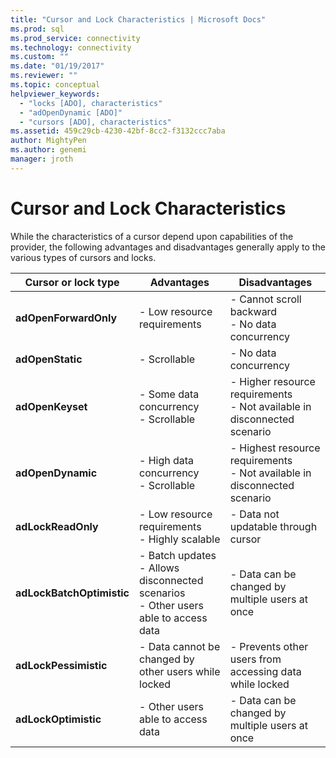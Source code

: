 ```yaml
---
title: "Cursor and Lock Characteristics | Microsoft Docs"
ms.prod: sql
ms.prod_service: connectivity
ms.technology: connectivity
ms.custom: ""
ms.date: "01/19/2017"
ms.reviewer: ""
ms.topic: conceptual
helpviewer_keywords: 
  - "locks [ADO], characteristics"
  - "adOpenDynamic [ADO]"
  - "cursors [ADO], characteristics"
ms.assetid: 459c29cb-4230-42bf-8cc2-f3132ccc7aba
author: MightyPen
ms.author: genemi
manager: jroth
---
```

# Cursor and Lock Characteristics
While the characteristics of a cursor depend upon capabilities of the provider, the following advantages and disadvantages generally apply to the various types of cursors and locks.  
  
|Cursor or lock type|Advantages|Disadvantages|  
|-------------------------|----------------|-------------------|  
|**adOpenForwardOnly**|-   Low resource requirements|-   Cannot scroll backward<br />-   No data concurrency|  
|**adOpenStatic**|-   Scrollable|-   No data concurrency|  
|**adOpenKeyset**|-   Some data concurrency<br />-   Scrollable|-   Higher resource requirements<br />-   Not available in disconnected scenario|  
|**adOpenDynamic**|-   High data concurrency<br />-   Scrollable|-   Highest resource requirements<br />-   Not available in disconnected scenario|  
|**adLockReadOnly**|-   Low resource requirements<br />-   Highly scalable|-   Data not updatable through cursor|  
|**adLockBatchOptimistic**|-   Batch updates<br />-   Allows disconnected scenarios<br />-   Other users able to access data|-   Data can be changed by multiple users at once|  
|**adLockPessimistic**|-   Data cannot be changed by other users while locked|-   Prevents other users from accessing data while locked|  
|**adLockOptimistic**|-   Other users able to access data|-   Data can be changed by multiple users at once|
